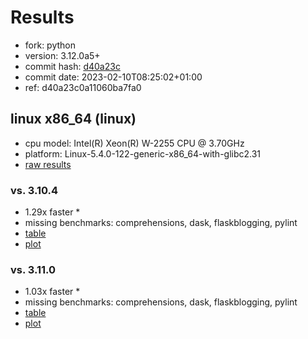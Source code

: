 # Results

- fork: python
- version: 3.12.0a5+
- commit hash: [d40a23c](https://github.com/python/cpython/commit/d40a23c)
- commit date: 2023-02-10T08:25:02+01:00
- ref: d40a23c0a11060ba7fa0

## linux x86_64 (linux)

- cpu model: Intel(R) Xeon(R) W-2255 CPU @ 3.70GHz
- platform: Linux-5.4.0-122-generic-x86_64-with-glibc2.31
- [raw results](bm-20230210-linux-x86_64-python-d40a23c0a11060ba7fa0-3.12.0a5%2B-d40a23c.json)

### vs. 3.10.4

- 1.29x faster \*
- missing benchmarks: comprehensions, dask, flaskblogging, pylint
- [table](bm-20230210-linux-x86_64-python-d40a23c0a11060ba7fa0-3.12.0a5%2B-d40a23c-vs-3.10.4.md)
- [plot](bm-20230210-linux-x86_64-python-d40a23c0a11060ba7fa0-3.12.0a5%2B-d40a23c-vs-3.10.4.png)

### vs. 3.11.0

- 1.03x faster \*
- missing benchmarks: comprehensions, dask, flaskblogging, pylint
- [table](bm-20230210-linux-x86_64-python-d40a23c0a11060ba7fa0-3.12.0a5%2B-d40a23c-vs-3.11.0.md)
- [plot](bm-20230210-linux-x86_64-python-d40a23c0a11060ba7fa0-3.12.0a5%2B-d40a23c-vs-3.11.0.png)

